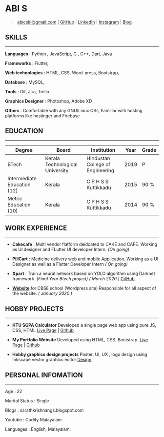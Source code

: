 <!--![Screenshot](Resume-Header.jpeg)-->
# ABI S
> [abicski@gmail.com](mailto:abicski@gmail.com)
  | 
  [GitHub](https://github.com/Abi-S)
  | 
  [LinkedIn](https://www.linkedin.com/in/)
  | 
  [Instagram](https://www.instagram.com/)
  | 
  [Blog](https://xpectcorps.com/)



## SKILLS
---
**Languages**
: Python , JavaScript, C , C++, Dart, Java

**Frameworks**
: Flutter, 

**Web technologies**
: HTML, CSS, Word-press, Bootstrap,

**Database**
: MySQL, 

**Tools**
: Git, Jira, Trello

**Graphics Designer**
: Photoshop, Adobe XD

**Others**
: Comfortable with any GNU/Linux OSs, Familiar with hosting platforms like hostinger and Firebase



## EDUCATION
---
Degree | Board | Institution | Year | Grade
------------ | ------------- | ------------ | ------------- | -------------
BTech | Kerala Technological University | Hindustan College of Engineering	| 2019 | P
Intermediate Education (12) | Kerala | C P H S S Kuttikkadu | 2015 | 90 %
Metric Education (10) | Kerala | C P H S S Kuttikkadu  | 2014 | 90 %

## WORK EXPERIENCE
---
- **Cakecafe**
: Multi vendor flatform deidcated to CAKE and CAFE. Working as UI designer and FLutter UI developer Intern. *(On going)* 

- **PillCart**
: Medicine delivery web and mobile Application. Working as     a UI Designer as well as a Flutter Developer Intern *( On going)*     
     
- **Xpart**
: Train a     neural network based on YOLO algorithm using Darknet framework. *(Final Year Btech project)    ( March 2020 )* [GitHub](https://github.com/Sarathkrishnan/yolo-meta).

- **[Website](https://tdbcskadakkal.in/)** for CBSE school (Wordpress site) Responsible     for all aspect of the website. *( January 2020 )*


## HOBBY PROJECTS
---       
     
- **KTU SGPA Calculator** Developed a     single page web app using pure JS, CSS, HTML
[Live Page](https://sarathkrishnan.github.io/ktu-cgpa-calculator/)  | [Github](https://github.com/Sarathkrishnan/ktu-cgpa-calculator)

- **My Portfolio Website** Developed     using HTML, CSS, Bootstrap.
[Live Page](https://sarathkrishnan.github.io/portfolio/)  | [Github](https://github.com/Sarathkrishnan/portfolio)

- **Hobby     graphics design projects** Poster, UI,     UX , logo design using Inkscape vector graphics editor
[Design](https://sarathkrishnangs.blogspot.com/search/label/design)


## PERSONAL INFOMATION
---
Age
: 22

Marital Status
: Single

Blogs
: sarathkrishnangs.blogspot.com

Youtube
: Codify Malayalam

Languages
: English, Malayalam.





